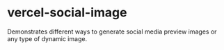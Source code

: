 # vercel-social-image

Demonstrates different ways to generate social media preview images or any type of dynamic image.
